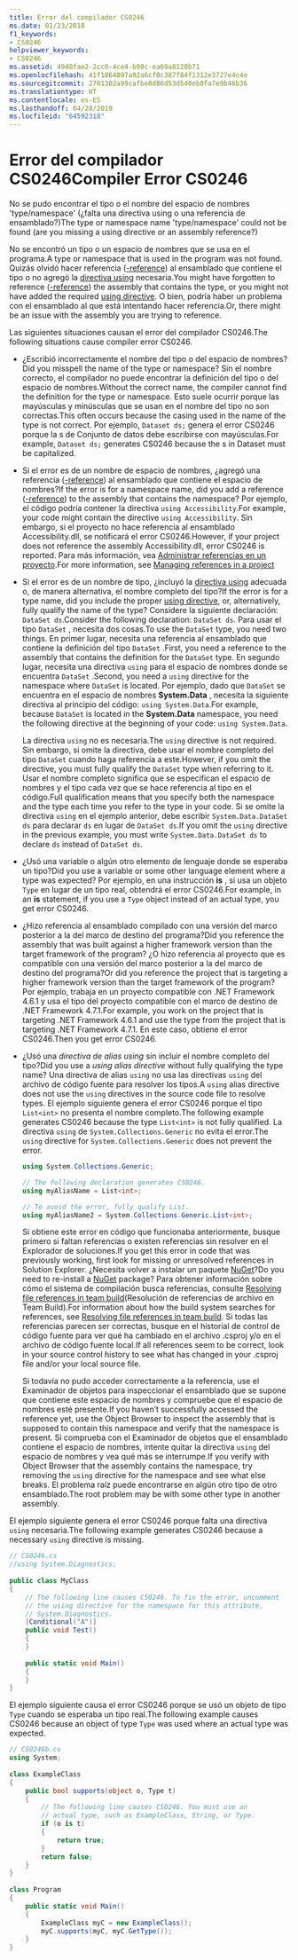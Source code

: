 ```yaml
---
title: Error del compilador CS0246
ms.date: 01/23/2018
f1_keywords:
- CS0246
helpviewer_keywords:
- CS0246
ms.assetid: 4948fae2-2cc0-4ce4-b98c-ea69a8120b71
ms.openlocfilehash: 41f1864897a92a6cf0c387f84f1312e3727e4c4e
ms.sourcegitcommit: 2701302a99cafbe0d86d53d540eb0fa7e9b46b36
ms.translationtype: HT
ms.contentlocale: es-ES
ms.lasthandoff: 04/28/2019
ms.locfileid: "64592318"
---
```

# <a name="compiler-error-cs0246"></a><span data-ttu-id="25481-102">Error del compilador CS0246</span><span class="sxs-lookup"><span data-stu-id="25481-102">Compiler Error CS0246</span></span>
<span data-ttu-id="25481-103">No se pudo encontrar el tipo o el nombre del espacio de nombres 'type/namespace' (¿falta una directiva using o una referencia de ensamblado?)</span><span class="sxs-lookup"><span data-stu-id="25481-103">The type or namespace name 'type/namespace' could not be found (are you missing a using directive or an assembly reference?)</span></span>  
  
 <span data-ttu-id="25481-104">No se encontró un tipo o un espacio de nombres que se usa en el programa.</span><span class="sxs-lookup"><span data-stu-id="25481-104">A type or namespace that is used in the program was not found.</span></span> <span data-ttu-id="25481-105">Quizás olvidó hacer referencia ([-reference](../../../csharp/language-reference/compiler-options/reference-compiler-option.md)) al ensamblado que contiene el tipo o no agregó la [directiva using](../../../csharp/language-reference/keywords/using-directive.md) necesaria.</span><span class="sxs-lookup"><span data-stu-id="25481-105">You might have forgotten to reference ([-reference](../../../csharp/language-reference/compiler-options/reference-compiler-option.md)) the assembly that contains the type, or you might not have added the required [using directive](../../../csharp/language-reference/keywords/using-directive.md).</span></span>  <span data-ttu-id="25481-106">O bien, podría haber un problema con el ensamblado al que está intentando hacer referencia.</span><span class="sxs-lookup"><span data-stu-id="25481-106">Or, there might be an issue with the assembly you are trying to reference.</span></span>  
  
 <span data-ttu-id="25481-107">Las siguientes situaciones causan el error del compilador CS0246.</span><span class="sxs-lookup"><span data-stu-id="25481-107">The following situations cause compiler error CS0246.</span></span>  
  
- <span data-ttu-id="25481-108">¿Escribió incorrectamente el nombre del tipo o del espacio de nombres?</span><span class="sxs-lookup"><span data-stu-id="25481-108">Did you misspell the name of the type or namespace?</span></span> <span data-ttu-id="25481-109">Sin el nombre correcto, el compilador no puede encontrar la definición del tipo o del espacio de nombres.</span><span class="sxs-lookup"><span data-stu-id="25481-109">Without the correct name, the compiler cannot find the definition for the type or namespace.</span></span> <span data-ttu-id="25481-110">Esto suele ocurrir porque las mayúsculas y minúsculas que se usan en el nombre del tipo no son correctas.</span><span class="sxs-lookup"><span data-stu-id="25481-110">This often occurs because the casing used in the name of the type is not correct.</span></span> <span data-ttu-id="25481-111">Por ejemplo, `Dataset ds;` genera el error CS0246 porque la s de Conjunto de datos debe escribirse con mayúsculas.</span><span class="sxs-lookup"><span data-stu-id="25481-111">For example, `Dataset ds;` generates CS0246 because the s in Dataset must be capitalized.</span></span>  
  
- <span data-ttu-id="25481-112">Si el error es de un nombre de espacio de nombres, ¿agregó una referencia ([-reference](../../../csharp/language-reference/compiler-options/reference-compiler-option.md)) al ensamblado que contiene el espacio de nombres?</span><span class="sxs-lookup"><span data-stu-id="25481-112">If the error is for a namespace name, did you add a reference ([-reference](../../../csharp/language-reference/compiler-options/reference-compiler-option.md)) to the assembly that contains the namespace?</span></span> <span data-ttu-id="25481-113">Por ejemplo, el código podría contener la directiva `using Accessibility`.</span><span class="sxs-lookup"><span data-stu-id="25481-113">For example, your code might contain the directive `using Accessibility`.</span></span> <span data-ttu-id="25481-114">Sin embargo, si el proyecto no hace referencia al ensamblado Accessibility.dll, se notificará el error CS0246.</span><span class="sxs-lookup"><span data-stu-id="25481-114">However, if your project does not reference the assembly Accessibility.dll, error CS0246 is reported.</span></span> <span data-ttu-id="25481-115">Para más información, vea [Administrar referencias en un proyecto](/visualstudio/ide/managing-references-in-a-project).</span><span class="sxs-lookup"><span data-stu-id="25481-115">For more information, see [Managing references in a project](/visualstudio/ide/managing-references-in-a-project)</span></span>  
  
- <span data-ttu-id="25481-116">Si el error es de un nombre de tipo, ¿incluyó la [directiva using](../../../csharp/language-reference/keywords/using-directive.md) adecuada o, de manera alternativa, el nombre completo del tipo?</span><span class="sxs-lookup"><span data-stu-id="25481-116">If the error is for a type name, did you include the proper [using directive](../../../csharp/language-reference/keywords/using-directive.md), or, alternatively, fully qualify the name of the type?</span></span> <span data-ttu-id="25481-117">Considere la siguiente declaración: `DataSet ds`.</span><span class="sxs-lookup"><span data-stu-id="25481-117">Consider the following declaration: `DataSet ds`.</span></span> <span data-ttu-id="25481-118">Para usar el tipo `DataSet` , necesita dos cosas.</span><span class="sxs-lookup"><span data-stu-id="25481-118">To use the `DataSet` type, you need two things.</span></span> <span data-ttu-id="25481-119">En primer lugar, necesita una referencia al ensamblado que contiene la definición del tipo `DataSet` .</span><span class="sxs-lookup"><span data-stu-id="25481-119">First, you need a reference to the assembly that contains the definition for the `DataSet` type.</span></span> <span data-ttu-id="25481-120">En segundo lugar, necesita una directiva `using` para el espacio de nombres donde se encuentra `DataSet` .</span><span class="sxs-lookup"><span data-stu-id="25481-120">Second, you need a `using` directive for the namespace where `DataSet` is located.</span></span> <span data-ttu-id="25481-121">Por ejemplo, dado que `DataSet` se encuentra en el espacio de nombres **System.Data** , necesita la siguiente directiva al principio del código: `using System.Data`.</span><span class="sxs-lookup"><span data-stu-id="25481-121">For example, because `DataSet` is located in the **System.Data** namespace, you need the following directive at the beginning of your code: `using System.Data`.</span></span>  
  
     <span data-ttu-id="25481-122">La directiva `using` no es necesaria.</span><span class="sxs-lookup"><span data-stu-id="25481-122">The `using` directive is not required.</span></span> <span data-ttu-id="25481-123">Sin embargo, si omite la directiva, debe usar el nombre completo del tipo `DataSet` cuando haga referencia a este.</span><span class="sxs-lookup"><span data-stu-id="25481-123">However, if you omit the directive, you must fully qualify the `DataSet` type when referring to it.</span></span> <span data-ttu-id="25481-124">Usar el nombre completo significa que se especifican el espacio de nombres y el tipo cada vez que se hace referencia al tipo en el código.</span><span class="sxs-lookup"><span data-stu-id="25481-124">Full qualification means that you specify both the namespace and the type each time you refer to the type in your code.</span></span> <span data-ttu-id="25481-125">Si se omite la directiva `using` en el ejemplo anterior, debe escribir `System.Data.DataSet ds` para declarar `ds` en lugar de `DataSet ds`.</span><span class="sxs-lookup"><span data-stu-id="25481-125">If you omit the `using` directive in the previous example, you must write `System.Data.DataSet ds` to declare `ds` instead of `DataSet ds`.</span></span>  
  
- <span data-ttu-id="25481-126">¿Usó una variable o algún otro elemento de lenguaje donde se esperaba un tipo?</span><span class="sxs-lookup"><span data-stu-id="25481-126">Did you use a variable or some other language element where a type was expected?</span></span> <span data-ttu-id="25481-127">Por ejemplo, en una instrucción **is** , si usa un objeto `Type` en lugar de un tipo real, obtendrá el error CS0246.</span><span class="sxs-lookup"><span data-stu-id="25481-127">For example, in an **is** statement, if you use a `Type` object instead of an actual type, you get error CS0246.</span></span>  

- <span data-ttu-id="25481-128">¿Hizo referencia al ensamblado compilado con una versión del marco posterior a la del marco de destino del programa?</span><span class="sxs-lookup"><span data-stu-id="25481-128">Did you reference the assembly that was built against a higher framework version than the target framework of the program?</span></span> <span data-ttu-id="25481-129">¿O hizo referencia al proyecto que es compatible con una versión del marco posterior a la del marco de destino del programa?</span><span class="sxs-lookup"><span data-stu-id="25481-129">Or did you reference the project that is targeting a higher framework version than the target framework of the program?</span></span> <span data-ttu-id="25481-130">Por ejemplo, trabaja en un proyecto compatible con .NET Framework 4.6.1 y usa el tipo del proyecto compatible con el marco de destino de .NET Framework 4.7.1.</span><span class="sxs-lookup"><span data-stu-id="25481-130">For example, you work on the project that is targeting .NET Framework 4.6.1 and use the type from the project that is targeting .NET Framework 4.7.1.</span></span> <span data-ttu-id="25481-131">En este caso, obtiene el error CS0246.</span><span class="sxs-lookup"><span data-stu-id="25481-131">Then you get error CS0246.</span></span>
  
- <span data-ttu-id="25481-132">¿Usó una *directiva de alias using* sin incluir el nombre completo del tipo?</span><span class="sxs-lookup"><span data-stu-id="25481-132">Did you use a *using alias directive* without fully qualifying the type name?</span></span> <span data-ttu-id="25481-133">Una directiva de alias `using` no usa las directivas `using` del archivo de código fuente para resolver los tipos.</span><span class="sxs-lookup"><span data-stu-id="25481-133">A `using` alias directive does not use the `using` directives in the source code file to resolve types.</span></span> <span data-ttu-id="25481-134">El ejemplo siguiente genera el error CS0246 porque el tipo `List<int>` no presenta el nombre completo.</span><span class="sxs-lookup"><span data-stu-id="25481-134">The following example generates CS0246 because the type `List<int>` is not fully qualified.</span></span> <span data-ttu-id="25481-135">La directiva `using` de `System.Collections.Generic` no evita el error.</span><span class="sxs-lookup"><span data-stu-id="25481-135">The `using` directive for `System.Collections.Generic` does not prevent the error.</span></span>  
  
    ```csharp  
    using System.Collections.Generic;  
  
    // The following declaration generates CS0246.  
    using myAliasName = List<int>;   
  
    // To avoid the error, fully qualify List.  
    using myAliasName2 = System.Collections.Generic.List<int>;  
    ```  
  
     <span data-ttu-id="25481-136">Si obtiene este error en código que funcionaba anteriormente, busque primero si faltan referencias o existen referencias sin resolver en el Explorador de soluciones.</span><span class="sxs-lookup"><span data-stu-id="25481-136">If you get this error in code that was previously working, first look for missing or unresolved references in Solution Explorer.</span></span> <span data-ttu-id="25481-137">¿Necesita volver a instalar un paquete [NuGet](https://www.nuget.org/)?</span><span class="sxs-lookup"><span data-stu-id="25481-137">Do you need to re-install a [NuGet](https://www.nuget.org/) package?</span></span> <span data-ttu-id="25481-138">Para obtener información sobre cómo el sistema de compilación busca referencias, consulte [Resolving file references in team build](https://blogs.msdn.com/b/manishagarwal/archive/2005/09/28/474769.aspx)(Resolución de referencias de archivo en Team Build).</span><span class="sxs-lookup"><span data-stu-id="25481-138">For information about how the build system searches for references, see [Resolving file references in team build](https://blogs.msdn.com/b/manishagarwal/archive/2005/09/28/474769.aspx).</span></span> <span data-ttu-id="25481-139">Si todas las referencias parecen ser correctas, busque en el historial de control de código fuente para ver qué ha cambiado en el archivo .csproj y/o en el archivo de código fuente local.</span><span class="sxs-lookup"><span data-stu-id="25481-139">If all references seem to be correct, look in your source control history to see what has changed in your .csproj file and/or your local source file.</span></span>  
  
     <span data-ttu-id="25481-140">Si todavía no pudo acceder correctamente a la referencia, use el Examinador de objetos para inspeccionar el ensamblado que se supone que contiene este espacio de nombres y compruebe que el espacio de nombres esté presente.</span><span class="sxs-lookup"><span data-stu-id="25481-140">If you haven’t successfully accessed the reference yet, use the Object Browser to inspect the assembly that is supposed to contain this namespace and verify that the namespace is present.</span></span> <span data-ttu-id="25481-141">Si comprueba con el Examinador de objetos que el ensamblado contiene el espacio de nombres, intente quitar la directiva `using` del espacio de nombres y vea qué más se interrumpe.</span><span class="sxs-lookup"><span data-stu-id="25481-141">If you verify with Object Browser that the assembly contains the namespace, try removing the `using` directive for the namespace and see what else breaks.</span></span> <span data-ttu-id="25481-142">El problema raíz puede encontrarse en algún otro tipo de otro ensamblado.</span><span class="sxs-lookup"><span data-stu-id="25481-142">The root problem may be with some other type in another assembly.</span></span>  
  
 <span data-ttu-id="25481-143">El ejemplo siguiente genera el error CS0246 porque falta una directiva `using` necesaria.</span><span class="sxs-lookup"><span data-stu-id="25481-143">The following example generates CS0246 because a necessary `using` directive is missing.</span></span>  
  
```csharp  
// CS0246.cs  
//using System.Diagnostics;  
  
public class MyClass  
{  
    // The following line causes CS0246. To fix the error, uncomment  
    // the using directive for the namespace for this attribute,  
    // System.Diagnostics.  
    [Conditional("A")]  
    public void Test()  
    {  
    }  
  
    public static void Main()  
    {  
    }  
}  
```  
  
 <span data-ttu-id="25481-144">El ejemplo siguiente causa el error CS0246 porque se usó un objeto de tipo `Type` cuando se esperaba un tipo real.</span><span class="sxs-lookup"><span data-stu-id="25481-144">The following example causes CS0246 because an object of type `Type` was used where an actual type was expected.</span></span>  
  
```csharp  
// CS0246b.cs  
using System;  
  
class ExampleClass  
{  
    public bool supports(object o, Type t)  
    {  
        // The following line causes CS0246. You must use an  
        // actual type, such as ExampleClass, String, or Type.  
        if (o is t)  
        {  
            return true;  
        }  
        return false;  
    }  
}  
  
class Program  
{  
    public static void Main()  
    {  
        ExampleClass myC = new ExampleClass();  
        myC.supports(myC, myC.GetType());  
    }  
}  
```
